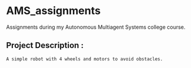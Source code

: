 # AMS_assignments
Assignments during my Autonomous Multiagent Systems college course.

## Project Description :
    A simple robot with 4 wheels and motors to avoid obstacles.
[](https://github.com/lolooppo/AMS_assignments/assets/99070234/c5c1b92a-0398-4566-9525-3a70eabae822)
